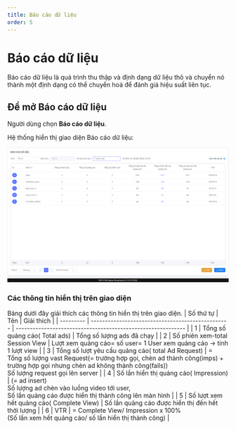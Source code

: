 ```yaml
---
title: Báo cáo dữ liệu
order: 5
---
```

# Báo cáo dữ liệu
Báo cáo dữ liệu là quá trình thu thập và định dạng dữ liệu thô và chuyển nó thành một định dạng có thể chuyển hoá để đánh giá hiệu suất liên tục.

## Để mở Báo cáo dữ liệu 

 Người dùng chọn **Báo cáo dữ liệu**.

Hệ thống hiển thị giao diện Báo cáo dữ liệu:

![](../image/ui-data-reporting.png)

### Các thông tin hiển thị trên giao diện
Bảng dưới đây giải thích các thông tin hiển thị trên giao diện.
| Số thứ tự | Tên                                               | Giải thích                                                   |
| --------- | ------------------------------------------------- | ------------------------------------------------------------ |
| 1         | Tổng số quảng cáo( Total ads)                     | Tổng số lượng ads đã chạy                                    |
| 2         | Số phiên xem-total Session View                   | Lượt xem quảng cáo=  số user= 1 User xem quảng cáo →  tính 1 lượt view |
| 3         | Tổng số lượt yêu cầu quảng cáo( total Ad Request) | = Tổng số lượng vast Request(= trường hợp gọi, chèn ad thành công(imps) + trường hợp gọi nhưng chèn ad không thành công(fails))<br />Số lượng request gọi lên server |
| 4         | Số lần hiển thị quảng cáo( Impression)            | (= ad insert)<br />Số lượng ad chèn vào luồng video tới user,<br />Số lần quảng cáo được hiển thị thành công lên màn hình |
| 5         | Số lượt xem hết quảng cáo( Complete View)         | Số lần quảng cáo được hiển thị đến hết thời lượng            |
| 6         | VTR                                               | = Complete View/ Impression x 100%<br />(Số lần xem hết quảng cáo/ số lần hiển thị thành công) |